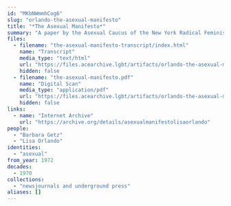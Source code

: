 ```yaml
---
id: "MKbNWmmhCog6"
slug: "orlando-the-asexual-manifesto"
title: "*The Asexual Manifesto*"
summary: "A paper by the Asexual Caucus of the New York Radical Feminists"
files:
  - filename: "the-asexual-manifesto-transcript/index.html"
    name: "Transcript"
    media_type: "text/html"
    url: "https://files.acearchive.lgbt/artifacts/orlando-the-asexual-manifesto/the-asexual-manifesto-transcript/index.html"
    hidden: false
  - filename: "the-asexual-manifesto.pdf"
    name: "Digital Scan"
    media_type: "application/pdf"
    url: "https://files.acearchive.lgbt/artifacts/orlando-the-asexual-manifesto/the-asexual-manifesto.pdf"
    hidden: false
links:
  - name: "Internet Archive"
    url: "https://archive.org/details/asexualmanifestolisaorlando"
people:
  - "Barbara Getz"
  - "Lisa Orlando"
identities:
  - "asexual"
from_year: 1972
decades:
  - 1970
collections:
  - "newsjournals and underground press"
aliases: []
---
```

